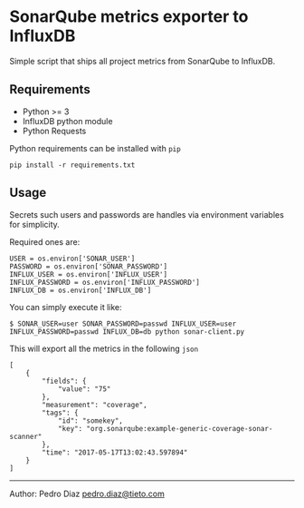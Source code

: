 # SonarQube metrics exporter to InfluxDB

Simple script that ships all project metrics from SonarQube to InfluxDB.

## Requirements

- Python >= 3
- InfluxDB python module
- Python Requests

Python requirements can be installed with ```pip```

    pip install -r requirements.txt
    
## Usage

Secrets such users and passwords are handles via environment variables for simplicity. 

Required ones are: 

```
USER = os.environ['SONAR_USER']
PASSWORD = os.environ['SONAR_PASSWORD']
INFLUX_USER = os.environ['INFLUX_USER']
INFLUX_PASSWORD = os.environ['INFLUX_PASSWORD']
INFLUX_DB = os.environ['INFLUX_DB']
```

You can simply execute it like:

    $ SONAR_USER=user SONAR_PASSWORD=passwd INFLUX_USER=user INFLUX_PASSWORD=passwd INFLUX_DB=db python sonar-client.py
    
This will export all the metrics in the following ```json```

```
[
    {
        "fields": {
            "value": "75"
        },
        "measurement": "coverage",
        "tags": {
            "id": "somekey",
            "key": "org.sonarqube:example-generic-coverage-sonar-scanner"
        },
        "time": "2017-05-17T13:02:43.597894"
    }
]
```


----------
Author: Pedro Diaz <pedro.diaz@tieto.com>